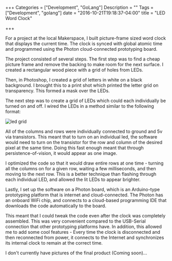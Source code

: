 +++
Categories = ["Development", "GoLang"]
Description = ""
Tags = ["Development", "golang"]
date = "2016-10-21T19:18:37-04:00"
title = "LED Word Clock"

+++

For a project at the local Makerspace, I built picture-frame sized word clock that displays the current time. The clock is synced with global atomic time and programmed using the Photon cloud-connected prototyping board.

The project consisted of several steps. The first step was to find a cheap picture frame and remove the backing to make room for the next surface. I created a rectangular wood piece with a grid of holes from LEDs. 

Then, in Photoshop, I created a grid of letters in white on a black background. I brought this to a print shot which printed the letter grid on transparency. This formed a mask over the LEDs.

The next step was to create a grid of LEDs which could each individually be turned on and off. I wired the LEDs in a method similar to the following format:

![led grid](/img/ledgrid.png)

All of the columns and rows were individually connected to ground and 5v via transistors. This meant that to turn on an individual led, the software would need to turn on the transistor for the row and column of the desired pixel at the same time. Doing this fast enough meant that through persistence-of-vision, it would appear as one image.

I optimized the code so that it would draw entire rows at one time - turning all the columns on for a given row, waiting a few milliseconds, and then moving to the next row. This is a better technique than flashing through each individual LED, and allowed the lit LEDs to appear brighter.

Lastly, I set up the software on a Photon board, which is an Arduino-type prototyping platform that is internet and cloud-connected. The Photon has an onboard WiFi chip, and connects to a cloud-based programming IDE that downloads the code automatically to the board.

This meant that I could tweak the code even after the clock was completely assembled. This was very convenient compared to the USB-Serial connection that other prototyping platforms have. In addition, this allowed me to add some cool features - Every time the clock is disconnected and then reconnected from power, it connects to the Internet and synchronizes its internal clock to remain at the correct time.

I don't currently have pictures of the final product (Coming soon)...